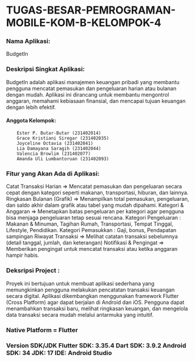 # TUGAS-BESAR-PEMROGRAMAN-MOBILE-KOM-B-KELOMPOK-4
### Nama Aplikasi:
BudgetIn

### Deskripsi Singkat Aplikasi:
BudgetIn adalah aplikasi manajemen keuangan pribadi yang membantu pengguna mencatat pemasukan dan pengeluaran harian atau bulanan dengan mudah. Aplikasi ini dirancang untuk membantu mengontrol anggaran, memahami kebiasaan finansial, dan mencapai tujuan keuangan dengan lebih efektif.

#### Anggota Kelompok:
        Ester P. Butar-Butar (231402014)
        Grace Kristiani Siregar (231402035)
        Joyceline Octavia (231402041)
        Lia Damayana Saragih (231402044)
        Valencia Browlim (231402077)
        Amanda Uli Lumbantoruan (231402093)
        
### Fitur yang Akan Ada di Aplikasi:
Catat Transaksi Harian ⇒ Mencatat pemasukan dan pengeluaran secara cepat dengan kategori seperti makanan, transportasi, hiburan, dan lainnya.
Ringkasan Bulanan (Grafik) ⇒ Menampilkan total pemasukan, pengeluaran, dan saldo akhir dalam grafik atau tabel yang mudah dipahami.
Kategori & Anggaran ⇒ Menetapkan batas pengeluaran per kategori agar pengguna bisa menjaga pengeluaran tetap sesuai rencana.
Kategori Pengeluaran : Makanan & Minuman, Tagihan Rumah, Transportasi, Tempat Tinggal, Lifestyle, Pendidikan.
Kategori Pemasukkan : Gaji, bonus, Pendapatan sampingan
Riwayat Transaksi ⇒ Melihat catatan transaksi sebelumnya (detail tanggal, jumlah, dan keterangan)
Notifikasi & Pengingat ⇒ Memberikan pengingat untuk mencatat transaksi atau ketika anggaran hampir habis.

### Deksripsi Project :
Proyek ini bertujuan untuk membuat aplikasi sederhana yang memungkinkan pengguna melakukan pencatatan transaksi keuangan secara digital. Aplikasi dikembangkan menggunakan framework Flutter (Cross Platform) agar dapat berjalan di Android dan iOS. Pengguna dapat menambahkan transaksi baru, melihat ringkasan keuangan, dan mengelola data transaksi secara mudah melalui antarmuka yang intuitif.

### Native Platform = Flutter
### Version SDK/JDK Flutter SDK: 3.35.4 Dart SDK: 3.9.2 Android SDK: 34 JDK: 17 IDE: Android Studio
